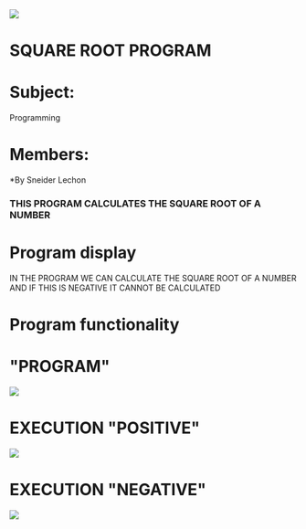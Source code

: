 <img src="https://github.com/SNEIDER31LM/SwitchandFuctions/assets/169932054/9f1b9456-818c-4289-acd1-b3b4e573d86d">

# SQUARE ROOT PROGRAM
# Subject:

Programming

# Members:

*By Sneider Lechon

### THIS PROGRAM CALCULATES THE SQUARE ROOT OF A NUMBER

# Program display

IN THE PROGRAM WE CAN CALCULATE THE SQUARE ROOT OF A NUMBER AND IF THIS IS NEGATIVE IT CANNOT BE CALCULATED

# Program functionality


# "PROGRAM"

<img src="https://github.com/SNEIDER31LM/PYTHONSneiderLM/assets/169932581/e4aeca5e-2c3b-46ea-bafa-33a25cc46d6f)">

# EXECUTION "POSITIVE"

<img src="https://github.com/SNEIDER31LM/PYTHONSneiderLM/assets/169932581/4c8d359b-2699-4c18-84dc-e3c61ea3ceec">


# EXECUTION "NEGATIVE"

<img src="https://github.com/SNEIDER31LM/PYTHONSneiderLM/assets/169932581/68276fc8-8ade-47a0-8965-c83e54c49daf">
